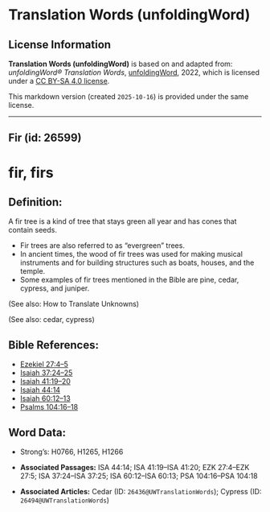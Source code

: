 # Translation Words (unfoldingWord)

## License Information

**Translation Words (unfoldingWord)** is based on and adapted from: _unfoldingWord® Translation Words_, [unfoldingWord](https://unfoldingword.org/utw), 2022, which is licensed under a [CC BY-SA 4.0 license](https://creativecommons.org/licenses/by-sa/4.0/legalcode.en).

This markdown version (created `2025-10-16`) is provided under the same license.



--------------------------------

## Fir (id: 26599)

fir, firs
=========

Definition:
-----------

A fir tree is a kind of tree that stays green all year and has cones that contain seeds.

* Fir trees are also referred to as “evergreen” trees.
* In ancient times, the wood of fir trees was used for making musical instruments and for building structures such as boats, houses, and the temple.
* Some examples of fir trees mentioned in the Bible are pine, cedar, cypress, and juniper.

(See also: How to Translate Unknowns)

(See also: cedar, cypress)

Bible References:
-----------------

* [Ezekiel 27:4–5](https://ref.ly/Ezek27:4-Ezek27:5)
* [Isaiah 37:24–25](https://ref.ly/Isa37:24-Isa37:25)
* [Isaiah 41:19–20](https://ref.ly/Isa41:19-Isa41:20)
* [Isaiah 44:14](https://ref.ly/Isa44:14)
* [Isaiah 60:12–13](https://ref.ly/Isa60:12-Isa60:13)
* [Psalms 104:16–18](https://ref.ly/Ps104:16-Ps104:18)

Word Data:
----------

* Strong’s: H0766, H1265, H1266

* **Associated Passages:** ISA 44:14; ISA 41:19–ISA 41:20; EZK 27:4–EZK 27:5; ISA 37:24–ISA 37:25; ISA 60:12–ISA 60:13; PSA 104:16–PSA 104:18
* **Associated Articles:** Cedar (ID: `26436@UWTranslationWords`); Cypress (ID: `26494@UWTranslationWords`)

